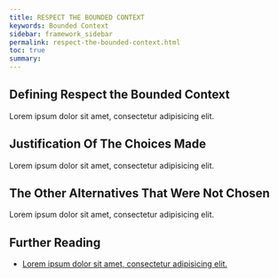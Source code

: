 ```yaml
---
title: RESPECT THE BOUNDED CONTEXT
keywords: Bounded Context
sidebar: framework_sidebar
permalink: respect-the-bounded-context.html
toc: true
summary:
---
```


## Defining Respect the Bounded Context
Lorem ipsum dolor sit amet, consectetur adipisicing elit.

## Justification Of The Choices Made
Lorem ipsum dolor sit amet, consectetur adipisicing elit.

## The Other Alternatives That Were Not Chosen
Lorem ipsum dolor sit amet, consectetur adipisicing elit.

## Further Reading
* [Lorem ipsum dolor sit amet, consectetur adipisicing elit.]()

